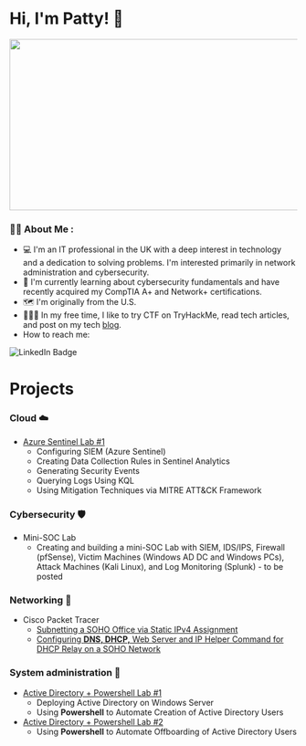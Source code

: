 # Hi, I'm Patty! :wave:

<div align="center">
  <img src="https://media.giphy.com/media/v1.Y2lkPTc5MGI3NjExMXNmZW11Ym1jY295enE4NW83MmhrdjA1cnc5eWo2NGo5d2s0Yng0YSZlcD12MV9pbnRlcm5hbF9naWZfYnlfaWQmY3Q9Zw/HqWU6NTLNLzg2Qf5rH/giphy.gif" width="600" height="300"/>
</div>

### :woman_technologist: About Me :
- :computer: I'm an IT professional in the UK with a deep interest in technology and a dedication to solving problems. I'm interested primarily in network administration and cybersecurity.
- :open_book: I'm currently learning about cybersecurity fundamentals and have recently acquired my CompTIA A+ and Network+ certifications.
- :world_map: I'm originally from the U.S.
- :superhero_woman::triangular_flag_on_post: In my free time, I like to try CTF on TryHackMe, read tech articles, and post on my tech [blog](https://www.blurock.tech/).
- How to reach me:
<img src="https://img.shields.io/badge/LinkedIn-blue?style=for-the-badge&logo=linkedin&logoColor=white" alt="LinkedIn Badge"/>


# Projects 

### **Cloud :cloud:**
- [Azure Sentinel Lab #1](https://github.com/pattytechuk/Sentinel1)
  - Configuring SIEM (Azure Sentinel)
  - Creating Data Collection Rules in Sentinel Analytics
  - Generating Security Events
  - Querying Logs Using KQL
  - Using Mitigation Techniques via MITRE ATT&CK Framework

### **Cybersecurity :shield:**
- Mini-SOC Lab
  - Creating and building a mini-SOC Lab with SIEM, IDS/IPS, Firewall (pfSense), Victim Machines (Windows AD DC and Windows PCs), Attack Machines (Kali Linux), and Log Monitoring (Splunk) - to be posted

### **Networking :satellite:**
- Cisco Packet Tracer
  - [Subnetting a SOHO Office via Static IPv4 Assignment](https://github.com/pattytechuk/CPT-Small-SOHO-Network)
  - [Configuring **DNS, DHCP,** Web Server and IP Helper Command for DHCP Relay on a SOHO Network](https://github.com/pattytechuk/CPT-DNSDHCP)
 
### **System administration :wrench:**
- [Active Directory + Powershell Lab #1](https://github.com/pattytechuk/Powershell1)
  - Deploying Active Directory on Windows Server
  - Using **Powershell** to Automate Creation of Active Directory Users
- [Active Directory + Powershell Lab #2](https://github.com/pattytechuk/Powershell2)
  - Using **Powershell** to Automate Offboarding of Active Directory Users
 





